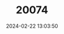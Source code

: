 ---
title: "20074"
category: "Scotorythra megalophylla"
draft: false
date: 2024-02-22 13:03:50
languages:
  English: ["Kona Giant Looper Moth"]
---